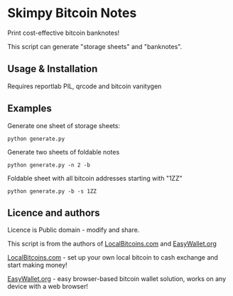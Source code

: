 # Skimpy Bitcoin Notes

Print cost-effective bitcoin banknotes!

This script can generate "storage sheets" and "banknotes".

## Usage & Installation

Requires reportlab PIL, qrcode and bitcoin vanitygen

## Examples

Generate one sheet of storage sheets:

    python generate.py 

Generate two sheets of foldable notes

    python generate.py -n 2 -b

Foldable sheet with all bitcoin addresses starting with "1ZZ"

    python generate.py -b -s 1ZZ

## Licence and authors

Licence is Public domain - modify and share.

This script is from the authors of [LocalBitcoins.com](https://localbitcoins.com) and [EasyWallet.org](https://easywallet.org)

[LocalBitcoins.com](https://localbitcoins.com) - set up your own local bitcoin to cash exchange and start making money!

[EasyWallet.org](https://easywallet.org) - easy browser-based bitcoin wallet solution, works on any device with a web browser!